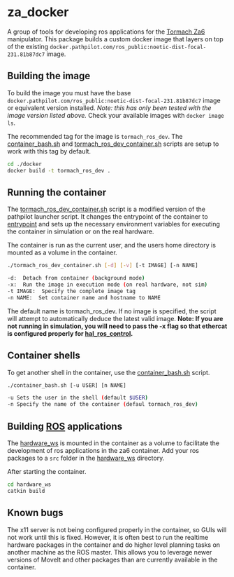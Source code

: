 # za_docker

A group of tools for developing ros applications for the [Tormach Za6](https://tormach.com/machines/robots.html) manipulator. This package builds a custom docker image that layers on top of the existing `docker.pathpilot.com/ros_public:noetic-dist-focal-231.81b87dc7` image.

## Building the image
To build the image you must have the base `docker.pathpilot.com/ros_public:noetic-dist-focal-231.81b87dc7` image or equivalent version installed. *Note: this has only been tested with the image version listed above.* Check your available images with `docker image ls`.

The recommended tag for the image is `tormach_ros_dev`. The [container_bash.sh](container_bash.sh) and [tormach_ros_dev_container.sh](tormach_ros_dev_container.sh) scripts are setup to work with this tag by default.
```sh
cd ./docker
docker build -t tormach_ros_dev .
```

## Running the container
The [tormach_ros_dev_container.sh](tormach_ros_dev_container.sh) script is a modified version of the pathpilot launcher script. It changes the entrypoint of the container to [entrypoint](entypoint) and sets up the necessary environment variables for executing the container in simulation or on the real hardware. 

The container is run as the current user, and the users home directory is mounted as a volume in the container. 

```sh
./tormach_ros_dev_container.sh [-d] [-v] [-t IMAGE] [-n NAME]

-d:  Detach from container (background mode)
-x:  Run the image in execution mode (on real hardware, not sim)
-t IMAGE:  Specify the complete image tag
-n NAME:  Set container name and hostname to NAME
```

The default name is tormach_ros_dev. If no image is specified, the script will attempt to automatically deduce the latest valid image. **Note: If you are not running in simulation, you will need to pass the -x flag so that ethercat is configured properly for [hal_ros_control](https://github.com/tormach/hal_ros_control).**

## Container shells

To get another shell in the container, use the [container_bash.sh](container_bash.sh) script.

```sh
./container_bash.sh [-u USER] [n NAME]

-u Sets the user in the shell (default $USER)
-n Specify the name of the container (defaul tormach_ros_dev) 
```

## Building [ROS](https://www.ros.org/) applications
The [hardware_ws](hardware_ws) is mounted in the container as a volume to facilitate the development of ros applications in the za6 container. Add your ros packages to a `src` folder in the [hardware_ws](hardware_ws) directory.

After starting the container.
```sh
cd hardware_ws
catkin build
```

## Known bugs
The x11 server is not being configured properly in the container, so GUIs will not work until this is fixed. However, it is often best to run the realtime hardware packages in the container and do higher level planning tasks on another machine as the ROS master. This allows you to leverage newer versions of MoveIt and other packages than are currently available in the container.  
